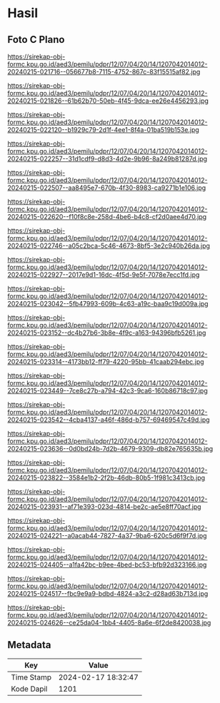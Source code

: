 # Hasil

## Foto C Plano

https://sirekap-obj-formc.kpu.go.id/aed3/pemilu/pdpr/12/07/04/20/14/1207042014012-20240215-021716--056677b8-7115-4752-867c-83f15515af82.jpg

https://sirekap-obj-formc.kpu.go.id/aed3/pemilu/pdpr/12/07/04/20/14/1207042014012-20240215-021826--61b62b70-50eb-4f45-9dca-ee26e4456293.jpg

https://sirekap-obj-formc.kpu.go.id/aed3/pemilu/pdpr/12/07/04/20/14/1207042014012-20240215-022120--b1929c79-2d1f-4ee1-8f4a-01ba519b153e.jpg

https://sirekap-obj-formc.kpu.go.id/aed3/pemilu/pdpr/12/07/04/20/14/1207042014012-20240215-022257--31d1cdf9-d8d3-4d2e-9b96-8a249b81287d.jpg

https://sirekap-obj-formc.kpu.go.id/aed3/pemilu/pdpr/12/07/04/20/14/1207042014012-20240215-022507--aa8495e7-670b-4f30-8983-ca9271b1e106.jpg

https://sirekap-obj-formc.kpu.go.id/aed3/pemilu/pdpr/12/07/04/20/14/1207042014012-20240215-022620--f10f8c8e-258d-4be6-b4c8-cf2d0aee4d70.jpg

https://sirekap-obj-formc.kpu.go.id/aed3/pemilu/pdpr/12/07/04/20/14/1207042014012-20240215-022746--a05c2bca-5c46-4673-8bf5-3e2c940b26da.jpg

https://sirekap-obj-formc.kpu.go.id/aed3/pemilu/pdpr/12/07/04/20/14/1207042014012-20240215-022927--2017e9d1-16dc-4f5d-9e5f-7078e7ecc1fd.jpg

https://sirekap-obj-formc.kpu.go.id/aed3/pemilu/pdpr/12/07/04/20/14/1207042014012-20240215-023042--5fb47993-609b-4c63-a19c-baa9c19d009a.jpg

https://sirekap-obj-formc.kpu.go.id/aed3/pemilu/pdpr/12/07/04/20/14/1207042014012-20240215-023152--dc4b27b6-3b8e-4f9c-a163-94396bfb5261.jpg

https://sirekap-obj-formc.kpu.go.id/aed3/pemilu/pdpr/12/07/04/20/14/1207042014012-20240215-023314--4173bb12-ff79-4220-95bb-41caab294ebc.jpg

https://sirekap-obj-formc.kpu.go.id/aed3/pemilu/pdpr/12/07/04/20/14/1207042014012-20240215-023449--7ce8c27b-a794-42c3-9ca6-160b86718c97.jpg

https://sirekap-obj-formc.kpu.go.id/aed3/pemilu/pdpr/12/07/04/20/14/1207042014012-20240215-023542--4cba4137-a46f-486d-b757-69469547c49d.jpg

https://sirekap-obj-formc.kpu.go.id/aed3/pemilu/pdpr/12/07/04/20/14/1207042014012-20240215-023636--0d0bd24b-7d2b-4679-9309-db82e765635b.jpg

https://sirekap-obj-formc.kpu.go.id/aed3/pemilu/pdpr/12/07/04/20/14/1207042014012-20240215-023822--3584e1b2-2f2b-46db-80b5-1f981c3413cb.jpg

https://sirekap-obj-formc.kpu.go.id/aed3/pemilu/pdpr/12/07/04/20/14/1207042014012-20240215-023931--af71e393-023d-4814-be2c-ae5e8ff70acf.jpg

https://sirekap-obj-formc.kpu.go.id/aed3/pemilu/pdpr/12/07/04/20/14/1207042014012-20240215-024221--a0acab44-7827-4a37-9ba6-620c5d6f9f7d.jpg

https://sirekap-obj-formc.kpu.go.id/aed3/pemilu/pdpr/12/07/04/20/14/1207042014012-20240215-024405--a1fa42bc-b9ee-4bed-bc53-bfb92d323166.jpg

https://sirekap-obj-formc.kpu.go.id/aed3/pemilu/pdpr/12/07/04/20/14/1207042014012-20240215-024517--fbc9e9a9-bdbd-4824-a3c2-d28ad63b713d.jpg

https://sirekap-obj-formc.kpu.go.id/aed3/pemilu/pdpr/12/07/04/20/14/1207042014012-20240215-024626--ce25da04-1bb4-4405-8a6e-6f2de8420038.jpg


## Metadata

| Key        | Value               |
| ---------- | ------------------- |
| Time Stamp | 2024-02-17 18:32:47 |
| Kode Dapil | 1201                |




